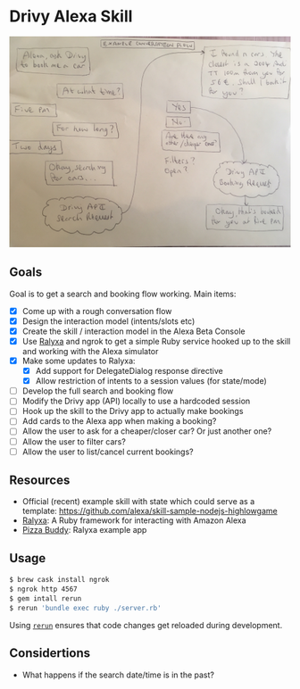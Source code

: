 # Drivy Alexa Skill

![Example conversation](https://raw.githubusercontent.com/watsonbox/drivy_alexa/master/res/example_conversation.jpg)

## Goals

Goal is to get a search and booking flow working. Main items:

- [x] Come up with a rough conversation flow
- [x] Design the interaction model (intents/slots etc)
- [x] Create the skill / interaction model in the Alexa Beta Console
- [x] Use [Ralyxa](https://github.com/sjmog/ralyxa) and ngrok to get a simple Ruby service hooked up to the skill and working with the Alexa simulator
- [x] Make some updates to Ralyxa:
  - [x] Add support for DelegateDialog response directive
  - [x] Allow restriction of intents to a session values (for state/mode)
- [ ] Develop the full search and booking flow
- [ ] Modify the Drivy app (API) locally to use a hardcoded session
- [ ] Hook up the skill to the Drivy app to actually make bookings
- [ ] Add cards to the Alexa app when making a booking?
- [ ] Allow the user to ask for a cheaper/closer car? Or just another one?
- [ ] Allow the user to filter cars?
- [ ] Allow the user to list/cancel current bookings?

## Resources

- Official (recent) example skill with state which could serve as a template: https://github.com/alexa/skill-sample-nodejs-highlowgame
- [Ralyxa](https://github.com/sjmog/ralyxa): A Ruby framework for interacting with Amazon Alexa
- [Pizza Buddy](https://github.com/sjmog/pizza_buddy): Ralyxa example app

## Usage

```bash
$ brew cask install ngrok
$ ngrok http 4567
$ gem intall rerun
$ rerun 'bundle exec ruby ./server.rb'
```

Using [`rerun`](https://github.com/alexch/rerun) ensures that code changes get reloaded during development.

## Considertions

- What happens if the search date/time is in the past?